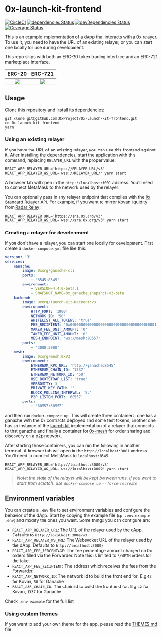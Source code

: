 # 0x-launch-kit-frontend

[![CircleCI](https://circleci.com/gh/0xProject/0x-launch-kit-frontend.svg?style=svg)](https://circleci.com/gh/0xProject/0x-launch-kit-frontend)
[![dependencies Status](https://david-dm.org/0xproject/0x-launch-kit-frontend/status.svg)](https://david-dm.org/0xproject/0x-launch-kit-frontend)
[![devDependencies Status](https://david-dm.org/0xproject/0x-launch-kit-frontend/dev-status.svg)](https://david-dm.org/0xproject/0x-launch-kit-frontend?type=dev)
[![Coverage Status](https://coveralls.io/repos/github/0xProject/0x-launch-kit-frontend/badge.svg?branch=feature%2Fcoveralls)](https://coveralls.io/github/0xProject/0x-launch-kit-frontend?branch=feature%2Fcoveralls)

This is an example implementation of a dApp that interacts with a [0x relayer](https://github.com/0xProject/standard-relayer-api). To use it, you need to have the URL of an existing relayer, or you can start one locally for use during development.

This repo ships with both an ERC-20 token trading interface and an ERC-721 marketplace interface.

|                              ERC-20                              |                              ERC-721                              |
| :--------------------------------------------------------------: | :---------------------------------------------------------------: |
| ![](https://s3.eu-west-2.amazonaws.com/0x-wiki-images/erc20.png) | ![](https://s3.eu-west-2.amazonaws.com/0x-wiki-images/erc721.png) |

## Usage

Clone this repository and install its dependencies:

```
git clone git@github.com:0xProject/0x-launch-kit-frontend.git
cd 0x-launch-kit-frontend
yarn
```

### Using an existing relayer

If you have the URL of an existing relayer, you can use this frontend against it. After installing the dependencies, start the application with this command, replacing `RELAYER_URL` with the proper value:

```
REACT_APP_RELAYER_URL='https://RELAYER_URL/v3' REACT_APP_RELAYER_WS_URL='wss://RELAYER_URL/' yarn start
```

A browser tab will open in the `http://localhost:3001` address. You'll need to connect MetaMask to the network used by the relayer.

You can optionally pass in any relayer endpoint that complies with the [0x Standard Relayer API](https://github.com/0xProject/standard-relayer-api). For example, if you want to mirror Kovan liquidity from [Radar Relay](https://radarrelay.com/):

```
REACT_APP_RELAYER_URL='https://sra.0x.org/v3' REACT_APP_RELAYER_WS_URL='wss://sra.0x.org/v3' yarn start
```

### Creating a relayer for development

If you don't have a relayer, you can start one locally for development. First create a `docker-compose.yml` file like this:

```yml
version: '3'
services:
    ganache:
        image: 0xorg/ganache-cli
        ports:
            - '8545:8545'
        environment:
            - VERSION=4.4.0-beta.1
            - SNAPSHOT_NAME=0x_ganache_snapshot-v3-beta
    backend:
        image: 0xorg/launch-kit-backend:v3
        environment:
            HTTP_PORT: '3000'
            NETWORK_ID: '50'
            WHITELIST_ALL_TOKENS: 'true'
            FEE_RECIPIENT: '0x0000000000000000000000000000000000000001'
            MAKER_FEE_UNIT_AMOUNT: '0'
            TAKER_FEE_UNIT_AMOUNT: '0'
            MESH_ENDPOINT: 'ws://mesh:60557'
        ports:
            - '3000:3000'
    mesh:
        image: 0xorg/mesh:0xV3
        environment:
            ETHEREUM_RPC_URL: 'http://ganache:8545'
            ETHEREUM_CHAIN_ID: '1337'
            ETHEREUM_NETWORK_ID: '50'
            USE_BOOTSTRAP_LIST: 'true'
            VERBOSITY: 3
            PRIVATE_KEY_PATH: ''
            BLOCK_POLLING_INTERVAL: '5s'
            P2P_LISTEN_PORT: '60557'
        ports:
            - '60557:60557'
```

and then run `docker-compose up`. This will create three containers: one has a ganache with the 0x contracts deployed and some test tokens, another one has an instance of the [launch kit](https://github.com/0xProject/0x-launch-kit) implementation of a relayer that connects to that ganache and finally a container for [0x-mesh](https://github.com/0xProject/0x-mesh) for order sharing and discovery on a p2p network.

After starting those containers, you can run the following in another terminal. A browser tab will open in the `http://localhost:3001` address. You'll need to connect MetaMask to `localhost:8545`.

```
REACT_APP_RELAYER_URL='http://localhost:3000/v3' REACT_APP_RELAYER_WS_URL='ws://localhost:3000' yarn start
```

> _Note: the state of the relayer will be kept between runs. If you want to start from scratch, use `docker-compose up --force-recreate`_

## Environment variables

You can create a `.env` file to set environment variables and configure the behavior of the dApp. Start by copying the example file (`cp .env.example .env`) and modify the ones you want. Some things you can configure are:

-   `REACT_APP_RELAYER_URL`: The URL of the relayer used by the dApp. Defaults to `http://localhost:3000/v3`
-   `REACT_APP_RELAYER_WS_URL`: The Websocket URL of the relayer used by the dApp. Defaults to `http://localhost:3000/`
-   `REACT_APP_FEE_PERCENTAGE`: The fee percentage amount charged on 0x orders filled via the Forwarder. Note this is limited to `*/WETH` orders for the taker.
-   `REACT_APP_FEE_RECIPIENT`: The address which receives the fees from the Forwarder.
-   `REACT_APP_NETWORK_ID`: The network id to build the front end for. E.g `42` for Kovan, `50` for Ganache
-   `REACT_APP_CHAIN_ID`: The chain id to build the front end for. E.g `42` for Kovan, `1337` for Ganache

Check `.env.example` for the full list.

### Using custom themes

If you want to add your own theme for the app, please read the [THEMES.md](THEMES.md) file
